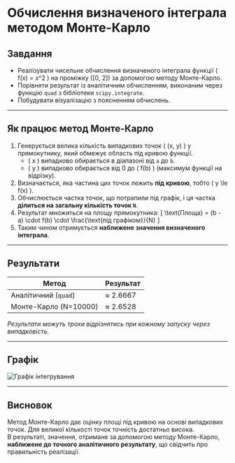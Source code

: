 # Обчислення визначеного інтеграла методом Монте-Карло

## Завдання

- Реалізувати чисельне обчислення визначеного інтеграла функції \( f(x) = x^2 \) на проміжку \([0, 2]\) за допомогою методу Монте-Карло.
- Порівняти результат із аналітичним обчисленням, виконаним через функцію `quad` з бібліотеки `scipy.integrate`.
- Побудувати візуалізацію з поясненням обчислень.

---

## Як працює метод Монте-Карло

1. Генерується велика кількість випадкових точок \( (x, y) \) у прямокутнику, який обмежує область під кривою функції.
   - \( x \) випадково обирається в діапазоні від `a` до `b`.
   - \( y \) випадково обирається від 0 до \( f(b) \) (максимум функції на відрізку).
2. Визначається, яка частина цих точок лежить **під кривою**, тобто \( y \le f(x) \).
3. Обчислюється частка точок, що потрапили під графік, і ця частка **ділиться на загальну кількість точок `N`**.
4. Результат множиться на площу прямокутника:
   \[
   \text{Площа} = (b - a) \cdot f(b) \cdot \frac{\text{під графіком}}{N}
   \]
5. Таким чином отримується **наближене значення визначеного інтеграла**.

---

## Результати

| Метод              | Результат   |
|--------------------|-------------|
| Аналітичний (`quad`)| ≈ 2.6667    |
| Монте-Карло (N=10000)| ≈ 2.6528     |

*Результати можуть трохи відрізнятись при кожному запуску через випадковість.*

---

## Графік
![Графік інтегрування](insert_generated_image_here)

---

## Висновок

Метод Монте-Карло дає оцінку площі під кривою на основі випадкових точок. Для великої кількості точок точність достатньо висока.  
В результаті, значення, отримане за допомогою методу Монте-Карло, **наближене до точного аналітичного результату**, що свідчить про правильність реалізації.

